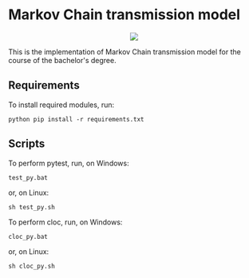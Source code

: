Markov Chain transmission model
===============================
<p align="center">
  <img src="https://raw.githubusercontent.com/Kseen715/imgs/main/favicon.ico?token=GHSAT0AAAAAABZP3VEEX2RTOIF434CW37Q4Y4TPXMA" />
</p>

This is the implementation of Markov Chain transmission model for the course of the bachelor's degree.

Requirements
------------

To install required modules, run:
```
python pip install -r requirements.txt
```

Scripts
-------
To perform pytest, run, on Windows:
```
test_py.bat
```
or, on Linux:
```
sh test_py.sh
```

To perform cloc, run, on Windows:
```
cloc_py.bat
```
or, on Linux:
```
sh cloc_py.sh
```